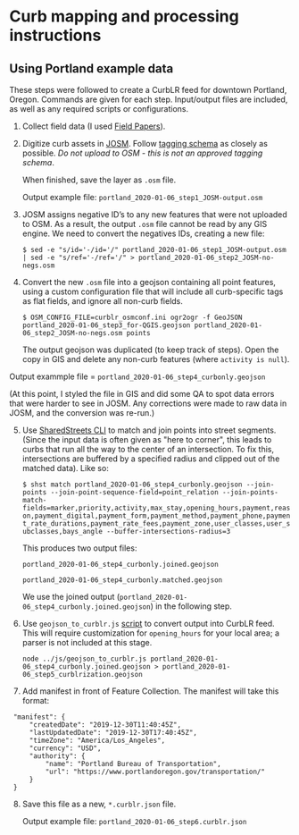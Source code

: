 # Curb mapping and processing instructions
## Using Portland example data

These steps were followed to create a CurbLR feed for downtown Portland, Oregon. Commands are given for each step. Input/output files are included, as well as any required scripts or configurations.

1. Collect field data (I used [Field Papers](http://fieldpapers.org/)).

2. Digitize curb assets in [JOSM](https://josm.openstreetmap.de/). Follow [tagging schema](https://docs.google.com/spreadsheets/d/17E97gZJ0Tl7KZEejmm47_eKq5ESHVo-zo7xb1Fv_XA8/edit#gid=1371993522) as closely as possible. *Do not upload to OSM - this is not an approved tagging schema*.

   When finished, save the layer as `.osm` file.

   Output example file: `portland_2020-01-06_step1_JOSM-output.osm`

3. JOSM assigns negative ID’s to any new features that were not uploaded to OSM. As a result, the output `.osm` file cannot be read by any GIS engine. We need to convert the negatives IDs, creating a new file:

   `$ sed -e "s/id='-/id='/" portland_2020-01-06_step1_JOSM-output.osm | sed -e "s/ref='-/ref='/" > portland_2020-01-06_step2_JOSM-no-negs.osm`


4. Convert the new `.osm` file into a geojson containing all point features, using a custom configuration file that will include all curb-specific tags as flat fields, and ignore all non-curb fields.

   `$ OSM_CONFIG_FILE=curblr_osmconf.ini ogr2ogr -f GeoJSON portland_2020-01-06_step3_for-QGIS.geojson portland_2020-01-06_step2_JOSM-no-negs.osm points`

   The output geojson was duplicated (to keep track of steps). Open the copy in GIS and delete any non-curb features (where `activity is null`).

  Output exammple file = `portland_2020-01-06_step4_curbonly.geojson`

  (At this point, I styled the file in GIS and did some QA to spot data errors that were harder to see in JOSM. Any corrections were made to raw data in JOSM, and the conversion was re-run.)


5. Use [SharedStreets CLI](https://github.com/sharedstreets/sharedstreets-js) to match and join points into street segments. (Since the input data is often given as "here to corner", this leads to curbs that run all the way to the center of an intersection. To fix this, intersections are buffered by a specified radius and clipped out of the matched data). Like so:

   `$ shst match portland_2020-01-06_step4_curbonly.geojson --join-points --join-point-sequence-field=point_relation --join-points-match-fields=marker,priority,activity,max_stay,opening_hours,payment,reason,payment_digital,payment_form,payment_method,payment_phone,payment_rate_durations,payment_rate_fees,payment_zone,user_classes,user_subclasses,bays_angle --buffer-intersections-radius=3`

   This produces two output files:

   `portland_2020-01-06_step4_curbonly.joined.geojson`

   `portland_2020-01-06_step4_curbonly.matched.geojson`

   We use the joined output (`portland_2020-01-06_step4_curbonly.joined.geojson`) in the following step.


6. Use `geojson_to_curblr.js` [script](https://github.com/sharedstreets/curblr/blob/master/conversions/js/geojson_to_curblr.js) to convert output into CurbLR feed. This will require customization for `opening_hours` for your local area; a parser is not included at this stage.

   `node ../js/geojson_to_curblr.js portland_2020-01-06_step4_curbonly.joined.geojson > portland_2020-01-06_step5_curblrization.geojson`

7. Add manifest in front of Feature Collection. The manifest will take this format:

 ```
  "manifest": {
      "createdDate": "2019-12-30T11:40:45Z",
      "lastUpdatedDate": "2019-12-30T17:40:45Z",
      "timeZone": "America/Los_Angeles",
      "currency": "USD",
      "authority": {
          "name": "Portland Bureau of Transportation",
          "url": "https://www.portlandoregon.gov/transportation/"
      }
  }
```

8. Save this file as a new, `*.curblr.json` file.

   Output example file: `portland_2020-01-06_step6.curblr.json`

